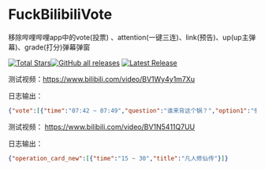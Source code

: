 # FuckBilibiliVote
移除哔哩哔哩app中的vote(投票) 、attention(一键三连)、link(预告)、up(up主弹幕)、grade(打分)弹幕弹窗

[![Total Stars](https://img.shields.io/github/stars/zerorooot/FuckBilibiliVote?style=social)](https://github.com/zerorooot/FuckBilibiliVote/)<a href="https://github.com/zerorooot/FuckBilibiliVote"><img alt="GitHub all releases" src="https://img.shields.io/github/downloads/Xposed-Modules-Repo/github.zerorooot.fuckbilibilivote/total?label=Downloads"></a> [![Latest Release](https://img.shields.io/github/v/release/zerorooot/FuckBilibiliVote?label=Latest%20Release)](https://github.com/zerorooot/FuckBilibiliVote/releases)

测试视频：https://www.bilibili.com/video/BV1Wy4y1m7Xu

日志输出：

```json
{"vote":[{"time":"07:42 ~ 07:49","question":"谁来背这个锅？","option1":"使用AI的人","option2":"开发AI的人"}],"attention":{"time":"00:34 ~ 00:39"},"up":[{"content":"危","time":"00:53"},{"content":"嗨呀，去年做好的视频啦，没想到，已经411年了","time":"05:16"}]}
```

测试视频： https://www.bilibili.com/video/BV1N5411Q7UU

日志输出：

```json
{"operation_card_new":[{"time":"15 ~ 30","title":"凡人修仙传"}]}
```
